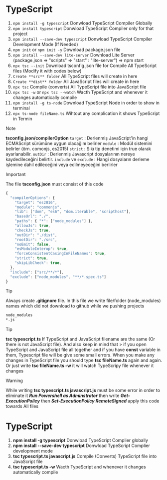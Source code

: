 # TypeScript

1.  `npm install -g typescript`              Donwload TypeScript Compiler Globally
2.  `npm install typescript`                 Donwload TypeScript Compiler only for that project
3.  `npm install --save-dev typescript`      Donwload TypeScript Compiler Development Mode (If Needed)
4.  `npm init` or `npm init -y`              Download package.json file
5.  `npm install --save-dev lite-server`     Download Lite Server (package.json => "scripts" => "start" : "lite-server") =>  npm start
6.  `npx tsc --init`                         Download tsconfig.json file for Compile All TypeScript files (Modify it with codes below)
7.  `Create **src** folder`                  All TypeScript files will create in here
8.  `Create **dist** folder`                 All JavaScript files will create in here
9.  `npx tsc`                                Compile (converts) All TypeScript file into JavaScript file
10. `npx tsc -w` or `npx tsc --watch`        Wacth TypeScript and whenever it changes automatically compile
11. `npm install -g ts-node`                 Download TypeScript Node in order to show in terminal
12. `npx ts-node fileName.ts`                Wihtout any complication it shows TypeScript in Termin


> [!NOTE]
> **tsconfig.json/compilerOption**
> `target`               : Derlenmiş JavaScript'in hangi ECMAScript sürümüne uygun olacağını belirler
> `module`               : Modül sistemini belirler (örn. comonjs, es2015)
> `strict`               : Sıkı tip denetimi için true olarak ayarlanabilir.
> `outDir`               : Derlenmiş Javascript dosyalarının nereye kaydedileceğini belirtir.
> `include` ve `exclude` : Hangi dosyaların derleme işlemine dahil edileceğini veya edilmeyeceğini berlirler 


> [!IMPORTANT]
> The file **tsconfig.json** must consist of this code
```javascript
{
  "compilerOptions": {
    "target": "es2016",
    "module": "commonjs",
    "lib": ["dom", "es6", "dom.iterable", "scripthost"],
    "baseUrl": "./",
    "paths": { "*": ["node_modules"] },
    "allowJs": true,
    "checkJs": true, 
    "outDir": "./dist",
    "rootDir": "./src",
    "noEmit": false,
    "esModuleInterop": true,
    "forceConsistentCasingInFileNames": true,
    "strict": true,
    "skipLibCheck": true,
  },     
  "include": ["src/**/*"],
  "exclude": ["node_modules", "**/*.spec.ts"]
}
```                        


> [!TIP]
> Always create **.gitignore** file. In this file we write file/folder (node_modules) names which did not download to github while we pushing projects
```bash
node_modules
*.js
```

> [!TIP]
> **tsc typescript.ts** If TypeScript and JavaScript filename are the same (Or there is not JavaScript file). And also keep in mind that > if you open TypeScript and JavaScript file all together and if you have **const** variable in them, Typescript file will be give some small errors. When you make any changes in TypeScript file you should type **tsc fileName.ts** again and again. Or just write **tsc fileName.ts -w** it will watch TypeScripy file whenever it changes

> [!WARNING]
> While writing **tsc typescript.ts javascript.js** must be some error in order to eliminate it ***Run Powershell as Adminstrator*** then
> write ***Get-ExecutionPolicy*** then ***Set-ExecutionPolicy RemoteSigned*** apply this code towards All files




# TypeScript
1. **npm install -g typescript**                     Donwload TypeScript Complier globally
2. **npm install --save-dev typescript**             Donwload TypeScript Complier development mode
3. **tsc typescript.ts javascript.js**               Compile (Converts) TypeScript file into JavaScript file
4. **tsc typescript.ts -w**                          Wacth TypeScript and whenever it changes automatically compile 
